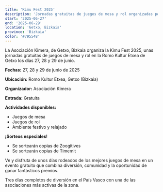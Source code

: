 ```yaml
---
title: 'Kimu Fest 2025'
description: 'Jornadas gratuitas de juegos de mesa y rol organizadas por la Asociación Kimera en Getxo.'
start: '2025-06-27'
end: '2025-06-29'
location: 'Getxo, Bizkaia'
province: 'Bizkaia'
color: '#795548'
---
```


La Asociación Kimera, de Getxo, Bizkaia organiza la Kimu Fest 2025, unas jornadas gratuitas de juegos de mesa y rol en la Romo Kultur Etxea de Getxo los días 27, 28 y 29 de junio.

**Fechas:** 27, 28 y 29 de junio de 2025

**Ubicación:** Romo Kultur Etxea, Getxo (Bizkaia)

**Organizador:** Asociación Kimera

**Entrada:** Gratuita

**Actividades disponibles:**
- Juegos de mesa
- Juegos de rol
- Ambiente festivo y relajado

**¡Sorteos especiales!**
- Se sortearán copias de Zoogitives
- Se sortearán copias de Timemit

Ve y disfruta de unos días rodeados de los mejores juegos de mesa en un evento gratuito que combina diversión, comunidad y la oportunidad de ganar fantásticos premios.

Tres días completos de diversión en el País Vasco con una de las asociaciones más activas de la zona.
